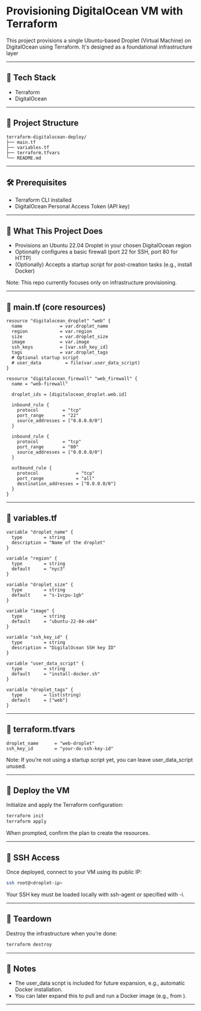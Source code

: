 #  Provisioning DigitalOcean VM with Terraform

This project provisions a single Ubuntu-based Droplet (Virtual Machine) on DigitalOcean using Terraform. It's designed as a foundational infrastructure layer

---

## 🧱 Tech Stack

- Terraform
- DigitalOcean

---

## 📁 Project Structure

```
terraform-digitalocean-deploy/
├── main.tf
├── variables.tf
├── terraform.tfvars
└── README.md
```

---

## 🛠️ Prerequisites

- Terraform CLI installed
- DigitalOcean Personal Access Token (API key)

---

## 🔧 What This Project Does

- Provisions an Ubuntu 22.04 Droplet in your chosen DigitalOcean region
- Optionally configures a basic firewall (port 22 for SSH, port 80 for HTTP)
- (Optionally) Accepts a startup script for post-creation tasks (e.g., install Docker)

Note: This repo currently focuses only on infrastructure provisioning.

---

## 📄 main.tf (core resources)

```hcl
resource "digitalocean_droplet" "web" {
  name              = var.droplet_name
  region            = var.region
  size              = var.droplet_size
  image             = var.image
  ssh_keys          = [var.ssh_key_id]
  tags              = var.droplet_tags
  # Optional startup script 
  # user_data         = file(var.user_data_script)
}

resource "digitalocean_firewall" "web_firewall" {
  name = "web-firewall"

  droplet_ids = [digitalocean_droplet.web.id]

  inbound_rule {
    protocol         = "tcp"
    port_range       = "22"
    source_addresses = ["0.0.0.0/0"]
  }

  inbound_rule {
    protocol         = "tcp"
    port_range       = "80"
    source_addresses = ["0.0.0.0/0"]
  }

  outbound_rule {
    protocol              = "tcp"
    port_range            = "all"
    destination_addresses = ["0.0.0.0/0"]
  }
}
```

---

## 📄 variables.tf

```hcl
variable "droplet_name" {
  type        = string
  description = "Name of the droplet"
}

variable "region" {
  type        = string
  default     = "nyc3"
}

variable "droplet_size" {
  type        = string
  default     = "s-1vcpu-1gb"
}

variable "image" {
  type        = string
  default     = "ubuntu-22-04-x64"
}

variable "ssh_key_id" {
  type        = string
  description = "DigitalOcean SSH key ID"
}

variable "user_data_script" {
  type        = string
  default     = "install-docker.sh"
}

variable "droplet_tags" {
  type        = list(string)
  default     = ["web"]
}
```

---

## 📄 terraform.tfvars

```hcl
droplet_name      = "web-droplet"
ssh_key_id        = "your-do-ssh-key-id"
```

Note: If you're not using a startup script yet, you can leave user_data_script unused.

---

## 🚀 Deploy the VM

Initialize and apply the Terraform configuration:

```bash
terraform init
terraform apply
```

When prompted, confirm the plan to create the resources.

---

## 🔐 SSH Access

Once deployed, connect to your VM using its public IP:

```bash
ssh root@<droplet-ip>
```

Your SSH key must be loaded locally with ssh-agent or specified with -i.

---

## 🧹 Teardown

Destroy the infrastructure when you’re done:

```bash
terraform destroy
```

---

## 📌 Notes
- The user_data script is included for future expansion, e.g., automatic Docker installation.
- You can later expand this to pull and run a Docker image (e.g., from ).

---
```
